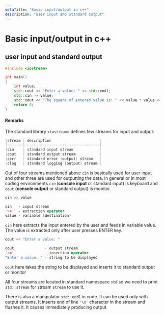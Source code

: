 ```yaml
---
metaTitle: "Basic input/output in c++"
description: "user input and standard output"
---
```


# Basic input/output in c++




## user input and standard output


```cpp
#include <iostream>

int main()
{
    int value;
    std::cout << "Enter a value: " << std::endl;
    std::cin >> value;
    std::cout << "The square of entered value is: " << value * value << std::endl;
    return 0;
}

```



#### Remarks


The standard library `<iostream>` defines few streams for input and output:

```cpp
|stream | description                      |
|-------|----------------------------------|
|cin    | standard input stream            |
|cout   | standard output stream           |
|cerr   | standard error (output) stream   |
|clog   | standard logging (output) stream |

```

Out of four streams mentioned above `cin` is basically used for user input and other three are used for outputting the data. In general or in most coding environments `cin` (**console input** or standard input) is keyboard and `cout` (**console output** or standard output) is monitor.

```cpp
cin >> value

cin   - input stream
'>>'  - extraction operator
value - variable (destination)

```

`cin` here extracts the input entered by the user and feeds in variable value. The value is extracted only after user presses ENTER key.

```cpp
cout << "Enter a value: "

cout              - output stream
'<<'              - insertion operator
"Enter a value: " - string to be displayed

```

`cout` here takes the string to be displayed and inserts it to standard output or monitor

All four streams are located in standard namespace `std` so we need to print `std::stream` for stream `stream` to use it.

There is also a manipulator `std::endl` in code. It can be used only with output streams. It inserts end of line `'\n'` character in the stream and flushes it. It causes immediately producing output.

